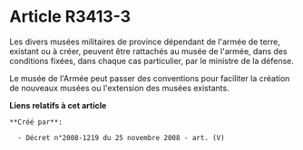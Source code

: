 # Article R3413-3

Les divers musées militaires de province dépendant de l'armée de terre, existant ou à créer, peuvent être rattachés au musée
de l'armée, dans des conditions fixées, dans chaque cas particulier, par le ministre de la défense.

Le musée de l'Armée peut passer des conventions pour faciliter la création de nouveaux musées ou l'extension des musées
existants.

**Liens relatifs à cet article**

	**Créé par**:

	  - Décret n°2008-1219 du 25 novembre 2008 - art. (V)
